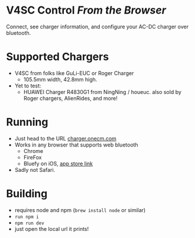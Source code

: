 # V4SC Control _From the Browser_

Connect, see charger information, and configure your AC-DC charger over bluetooth.


# Supported Chargers

- V4SC from folks like GuLi-EUC or Roger Charger
  * 105.5mm width, 42.8mm high.
- Yet to test:
  * HUAWEI Charger R4830G1 from NingNing / houeuc. also sold by Roger chargers, AlienRides, and more!


# Running

- Just head to the URL [charger.onecm.com](https://charger.onecm.com/)
- Works in any browser that supports web bluetooth
  * Chrome
  * FireFox
  * Bluefy on iOS, [app store link](https://apps.apple.com/us/app/bluefy-web-ble-browser/id1492822055)
- Sadly not Safari.


# Building

- requires node and npm (`brew install node` or similar)
- `run npm i`
- `npm run dev`
- just open the local url it prints!

